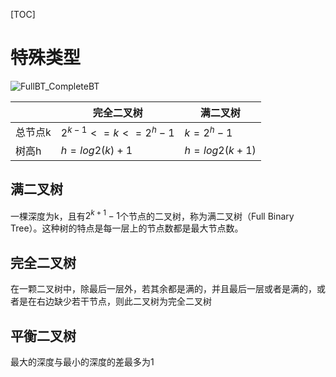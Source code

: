 [TOC]

# 特殊类型
![FullBT_CompleteBT](https://raw.githubusercontent.com/1990frog/imagebed/default/1602316935_20200212214134751_1028782972.jpg)

|        |      完全二叉树      |   满二叉树    |
| ------ | ------------------ | ------------ |
| 总节点k | $2^{k-1}<=k<=2^h-1$ | $k=2^h-1$    |
| 树高h   | $h=log2(k)+1$       |$h=log2(k+1)$ |

## 满二叉树
一棵深度为k，且有$2^{k+1}-1$个节点的二叉树，称为满二叉树（Full Binary Tree）。这种树的特点是每一层上的节点数都是最大节点数。
## 完全二叉树
在一颗二叉树中，除最后一层外，若其余都是满的，并且最后一层或者是满的，或者是在右边缺少若干节点，则此二叉树为完全二叉树
## 平衡二叉树
最大的深度与最小的深度的差最多为1